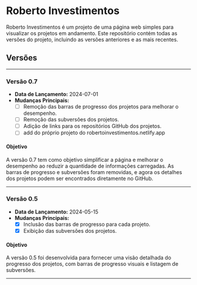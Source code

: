 # Roberto Investimentos

Roberto Investimentos é um projeto de uma página web simples para visualizar os projetos em andamento. Este repositório contém todas as versões do projeto, incluindo as versões anteriores e as mais recentes.

## Versões
_______

### Versão 0.7
- **Data de Lançamento:** 2024-07-01
- **Mudanças Principais:**
  - [ ] Remoção das barras de progresso dos projetos para melhorar o desempenho.
  - [ ] Remoção das subversões dos projetos.
  - [ ] Adição de links para os repositórios GitHub dos projetos.
  - [ ] add do próprio projeto do robertoinvestimentos.netlify.app
  
#### Objetivo
A versão 0.7 tem como objetivo simplificar a página e melhorar o desempenho ao reduzir a quantidade de informações carregadas. As barras de progresso e subversões foram removidas, e agora os detalhes dos projetos podem ser encontrados diretamente no GitHub.

___

### Versão 0.5
- **Data de Lançamento:** 2024-05-15
- **Mudanças Principais:**
  - [x] Inclusão das barras de progresso para cada projeto.
  - [x] Exibição das subversões dos projetos.

#### Objetivo
A versão 0.5 foi desenvolvida para fornecer uma visão detalhada do progresso dos projetos, com barras de progresso visuais e listagem de subversões.

___